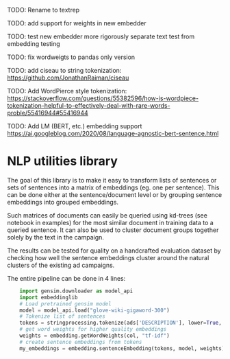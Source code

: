 TODO: Rename to textrep

TODO: add support for weights in new embedder

TODO: test new embedder more rigorously
      separate text test from embedding testing

TODO: fix wordweigts to pandas only version

TODO: add ciseau to string tokenization: https://github.com/JonathanRaiman/ciseau

TODO: Add WordPierce style tokenization: https://stackoverflow.com/questions/55382596/how-is-wordpiece-tokenization-helpful-to-effectively-deal-with-rare-words-proble/55416944#55416944

TODO: Add LM (BERT, etc.) embedding support https://ai.googleblog.com/2020/08/language-agnostic-bert-sentence.html

# NLP utilities library

The goal of this library is to make it easy to transform lists of sentences or sets of sentences into a matrix of embeddings (eg. one per sentence). This can be done either at the sentence/document level or by grouping sentence embeddings into grouped embeddings.

Such matrices of documents can easily be queried using kd-trees (see notebook in examples) for the most similar document in training data to a queried sentence. It can also be used to cluster document groups together solely by the text in the campaign.

The results can be tested for quality on a handcrafted evaluation dataset by checking how well the sentence embeddings cluster around the natural clusters of the existing ad campaigns.

The entire pipeline can be done in 4 lines:
```python
    import gensim.downloader as model_api
    import embeddinglib
    # Load pretrained gensim model
    model = model_api.load("glove-wiki-gigaword-300")
    # Tokenize list of sentences 
    tokens = stringprocessing.tokenize(ads['DESCRIPTION'], lower=True, split=True)
    # get word weights for higher quality embeddings
    weights = embedding.getWordWeights(col, "tf-idf")
    # create sentence embeddings from tokens
    my_embeddings = embedding.sentenceEmbedding(tokens, model, weights)
```
